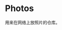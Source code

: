 <!--
 * @Author: chang_an
 * @Date: 2019-12-18 20:18:05
 * @LastEditors  : chang_an
 * @LastEditTime : 2019-12-20 16:54:52
 * @FilePath: \photos\README.md
 -->

# Photos

用来在网络上放照片的仓库。
